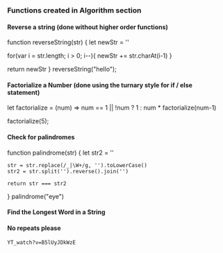 ### Functions created in Algorithm section


#### Reverse a string (done without higher order functions)

function reverseString(str) {
  let newStr = ''
  
  for(var i = str.length; i > 0; i--){
    newStr += str.charAt(i-1)
  }
  
  return newStr
}
reverseString("hello");


#### Factorialize a Number (done using the turnary style for if / else statement)

let factorialize = (num) => num == 1 || !num ? 1 : num * factorialize(num-1)

factorialize(5);



#### Check for palindromes
function palindrome(str) {
    let str2 = ''
  
    str = str.replace(/_|\W+/g, '').toLowerCase()
    str2 = str.split('').reverse().join('')
  
    return str === str2
}
palindrome("eye")


#### Find the Longest Word in a String



#### No repeats please
	YT_watch?v=B5lUyJDkWzE
